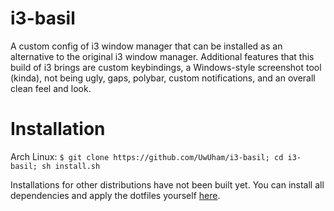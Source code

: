 # i3-basil
A custom config of i3 window manager that can be installed as an alternative to the original i3 window manager. Additional features that this build of i3 brings are custom keybindings, a Windows-style screenshot tool (kinda), not being ugly, gaps, polybar, custom notifications, and an overall clean feel and look.

# Installation

Arch Linux:
`$ git clone https://github.com/UwUham/i3-basil; cd i3-basil; sh install.sh`

Installations for other distributions have not been built yet. You can install all dependencies and apply the dotfiles yourself [here](https://github.com/UwUham/galaxy-rice-dots).
